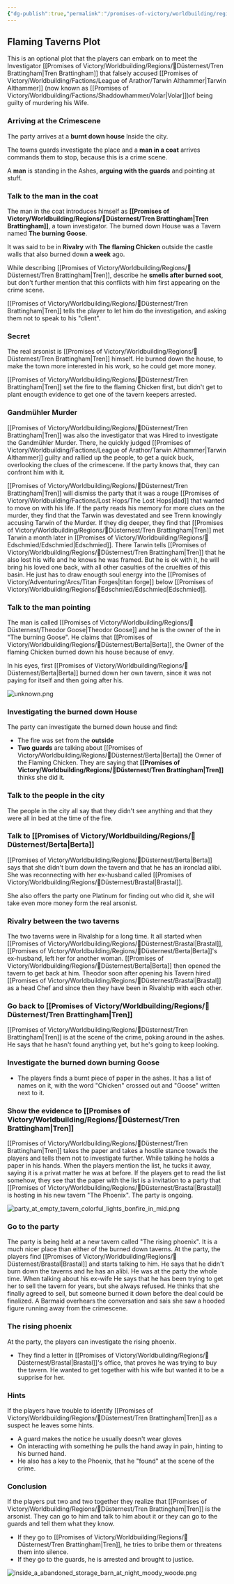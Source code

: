 ```yaml
---
{"dg-publish":true,"permalink":"/promises-of-victory/worldbuilding/regions/duesternest/flaming-taverns-plot/","title":"Flaming Taverns Plot","noteIcon":"Plot","created":"2023-01-25T02:26:53.639+01:00","updated":"2023-03-29T21:35:45.905+02:00"}
---
```


## Flaming Taverns Plot

This is an optional plot that the players can embark on to meet the Investigator [[Promises of Victory/Worldbuilding/Regions/🏰Düsternest/Tren Brattingham\|Tren Brattingham]] that falsely accused [[Promises of Victory/Worldbuilding/Factions/League of Arathor/Tarwin Althammer\|Tarwin Althammer]] (now known as [[Promises of Victory/Worldbuilding/Factions/Shaddowhammer/Volar\|Volar]])of being guilty of murdering his Wife.

### Arriving at the Crimescene

The party arrives at a **burnt down house** Inside the city.

The towns guards investigate the place and a **man in a coat** arrives commands them to stop, because this is a crime scene.

A **man** is standing in the Ashes, **arguing with the guards** and pointing at stuff.

### Talk to the man in the coat

The man in the coat introduces himself as **[[Promises of Victory/Worldbuilding/Regions/🏰Düsternest/Tren Brattingham\|Tren Brattingham]]**, a town investigator. The burned down House was a Tavern named **The burning Goose**.

It was said to be in **Rivalry** with **The flaming Chicken** outside the castle walls that also burned down **a week** ago.

While describing [[Promises of Victory/Worldbuilding/Regions/🏰Düsternest/Tren Brattingham\|Tren]], describe he **smells after burned soot**, but don't further mention that this conflicts with him first appearing on the crime scene.

[[Promises of Victory/Worldbuilding/Regions/🏰Düsternest/Tren Brattingham\|Tren]] tells the player to let him do the investigation, and asking them not to speak to his "client".

### Secret

The real arsonist is [[Promises of Victory/Worldbuilding/Regions/🏰Düsternest/Tren Brattingham\|Tren]] himself. He burned down the house, to make the town more interested in his work, so he could get more money.

[[Promises of Victory/Worldbuilding/Regions/🏰Düsternest/Tren Brattingham\|Tren]] set the fire to the flaming Chicken first, but didn't get to plant enougth evidence to get one of the tavern keepers arrested.

### Gandmühler Murder

[[Promises of Victory/Worldbuilding/Regions/🏰Düsternest/Tren Brattingham\|Tren]] was also the investigator that was Hired to investigate the Gandmühler Murder. There, he quickly judged [[Promises of Victory/Worldbuilding/Factions/League of Arathor/Tarwin Althammer\|Tarwin Althammer]] guilty and rallied up the people, to get a quick buck, overlooking the clues of the crimescene. If the party knows that, they can confront him with it.

[[Promises of Victory/Worldbuilding/Regions/🏰Düsternest/Tren Brattingham\|Tren]] will dismiss the party that it was a rouge [[Promises of Victory/Worldbuilding/Factions/Lost Hops/The Lost Hops\|dad]] that wanted to move on with his life. If the party reads his memory for more clues on the murder, they find that the Tarwin was devestated and see Trenn knowingly accusing Tarwin of the Murder. If they dig deeper, they find that [[Promises of Victory/Worldbuilding/Regions/🏰Düsternest/Tren Brattingham\|Tren]] met Tarwin a month later in [[Promises of Victory/Worldbuilding/Regions/🏰Edschmied/Edschmied\|Edschmied]]. There Tarwin tells [[Promises of Victory/Worldbuilding/Regions/🏰Düsternest/Tren Brattingham\|Tren]] that he also lost his wife and he knows he was framed. But he is ok with it, he will bring his loved one back, with all other casulties of the cruelties of this basin. He just has to draw enougth soul energy into the [[Promises of Victory/Adventuring/Arcs/Titan Forges\|titan forge]] below [[Promises of Victory/Worldbuilding/Regions/🏰Edschmied/Edschmied\|Edschmied]].

### Talk to the man pointing

The man is called [[Promises of Victory/Worldbuilding/Regions/🏰Düsternest/Theodor Goose\|Theodor Goose]] and he is the owner of the in "The burning Goose".
He claims that [[Promises of Victory/Worldbuilding/Regions/🏰Düsternest/Berta\|Berta]], the Owner of the flaming Chicken burned down his house because of envy.

In his eyes, first [[Promises of Victory/Worldbuilding/Regions/🏰Düsternest/Berta\|Berta]] burned down her own tavern, since it was not paying for itself and then going after his.

![unknown.png](/img/user/resources/Pictures/unknown.png)

### Investigating the burned down House

The party can investigate the burned down house and find:

- The fire was set from the **outside**
- **Two guards** are talking about [[Promises of Victory/Worldbuilding/Regions/🏰Düsternest/Berta\|Berta]] the Owner of the Flaming Chicken. They are saying that **[[Promises of Victory/Worldbuilding/Regions/🏰Düsternest/Tren Brattingham\|Tren]]** thinks she did it.

### Talk to the people in the city

The people in the city all say that they didn't see anything and that they were all in bed at the time of the fire.

### Talk to [[Promises of Victory/Worldbuilding/Regions/🏰Düsternest/Berta\|Berta]]

[[Promises of Victory/Worldbuilding/Regions/🏰Düsternest/Berta\|Berta]] says that she didn't burn down the tavern and that he has an ironclad alibi. She was reconnecting with her ex-husband called [[Promises of Victory/Worldbuilding/Regions/🏰Düsternest/Brastal\|Brastal]].

She also offers the party one Platinum for finding out who did it, she will take even more money form the real arsonist.

### Rivalry between the two taverns

The two taverns were in Rivalship for a long time. It all started when [[Promises of Victory/Worldbuilding/Regions/🏰Düsternest/Brastal\|Brastal]], [[Promises of Victory/Worldbuilding/Regions/🏰Düsternest/Berta\|Berta]]'s ex-husband, left her for another woman. [[Promises of Victory/Worldbuilding/Regions/🏰Düsternest/Berta\|Berta]] then opened the tavern to get back at him. Theodor soon after opening his Tavern hired [[Promises of Victory/Worldbuilding/Regions/🏰Düsternest/Brastal\|Brastal]] as a head Chef and since then they have been in Rivalship with each other.

### Go back to [[Promises of Victory/Worldbuilding/Regions/🏰Düsternest/Tren Brattingham\|Tren]]

[[Promises of Victory/Worldbuilding/Regions/🏰Düsternest/Tren Brattingham\|Tren]] is at the scene of the crime, poking around in the ashes. He says that he hasn't found anything yet, but he's going to keep looking.

### Investigate the burned down burning Goose

- The players finds a burnt piece of paper in the ashes. It has a list of names on it, with the word "Chicken" crossed out and "Goose" written next to it.

### Show the evidence to [[Promises of Victory/Worldbuilding/Regions/🏰Düsternest/Tren Brattingham\|Tren]]

[[Promises of Victory/Worldbuilding/Regions/🏰Düsternest/Tren Brattingham\|Tren]] takes the paper and takes a hostile stance towads the players and tells them not to investigate further. While talking he holds a paper in his hands. When the players mention the list, he tucks it away, saying it is a privat matter he was at before.
If the players get to read the list somehow, they see that the paper with the list is a invitation to a party that [[Promises of Victory/Worldbuilding/Regions/🏰Düsternest/Brastal\|Brastal]] is hosting in his new tavern "The Phoenix". The party is ongoing.


![party_at_empty_tavern_colorful_lights_bonfire_in_mid.png](/img/user/resources/Pictures/party_at_empty_tavern_colorful_lights_bonfire_in_mid.png)  

### Go to the party

The party is being held at a new tavern called "The rising phoenix". It is a much nicer place than either of the burned down taverns.
At the party, the players find [[Promises of Victory/Worldbuilding/Regions/🏰Düsternest/Brastal\|Brastal]] and starts talking to him. He says that he didn't burn down the taverns and he has an alibi. He was at the party the whole time.
When talking about his ex-wife He says that he has been trying to get her to sell the tavern for years, but she always refused. He thinks that she finally agreed to sell, but someone burned it down before the deal could be finalized. A Barmaid overhears the conversation and sais she saw a hooded figure running away from the crimescene.

### The rising phoenix

At the party, the players can investigate the rising phoenix.

- They find a letter in [[Promises of Victory/Worldbuilding/Regions/🏰Düsternest/Brastal\|Brastal]]'s office, that proves he was trying to buy the tavern. He wanted to get together with his wife but wanted it to be a supprise for her.

### Hints

If the players have trouble to identify [[Promises of Victory/Worldbuilding/Regions/🏰Düsternest/Tren Brattingham\|Tren]] as a suspect he leaves some hints.

- A guard makes the notice he usually doesn't wear gloves
- On interacting with something he pulls the hand away in pain, hinting to his burned hand.
- He also has a key to the Phoenix, that he "found" at the scene of the crime.


### Conclusion

If the players put two and two together they realize that [[Promises of Victory/Worldbuilding/Regions/🏰Düsternest/Tren Brattingham\|Tren]] is the arsonist.
They can go to him and talk to him about it or they can go to the guards and tell them what they know.

- If they go to [[Promises of Victory/Worldbuilding/Regions/🏰Düsternest/Tren Brattingham\|Tren]], he tries to bribe them or threatens them into silence.
- If they go to the guards, he is arrested and brought to justice.

![inside_a_abandoned_storage_barn_at_night_moody_woode.png](/img/user/resources/Pictures/inside_a_abandoned_storage_barn_at_night_moody_woode.png) 